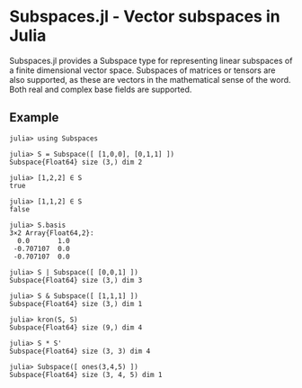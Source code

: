 Subspaces.jl - Vector subspaces in Julia
========================================

Subspaces.jl provides a Subspace type for representing linear subspaces of a finite
dimensional vector space.  Subspaces of matrices or tensors are also supported, as these
are vectors in the mathematical sense of the word.  Both real and complex base fields are
supported.

## Example

```jldoctest
julia> using Subspaces

julia> S = Subspace([ [1,0,0], [0,1,1] ])
Subspace{Float64} size (3,) dim 2

julia> [1,2,2] ∈ S
true

julia> [1,1,2] ∈ S
false

julia> S.basis
3×2 Array{Float64,2}:
  0.0       1.0
 -0.707107  0.0
 -0.707107  0.0

julia> S | Subspace([ [0,0,1] ])
Subspace{Float64} size (3,) dim 3

julia> S & Subspace([ [1,1,1] ])
Subspace{Float64} size (3,) dim 1

julia> kron(S, S)
Subspace{Float64} size (9,) dim 4

julia> S * S'
Subspace{Float64} size (3, 3) dim 4

julia> Subspace([ ones(3,4,5) ])
Subspace{Float64} size (3, 4, 5) dim 1
```

